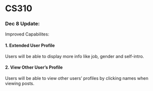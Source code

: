 # CS310
### Dec 8 Update:
Improved Capabilites: 
#### 1. Extended User Profile
Users will be able to display more info like job, gender and self-intro.
#### 2. View Other User’s Profile
Users will be able to view other users’ profiles by clicking names when viewing posts.
